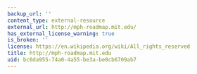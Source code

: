 ```yaml
---
backup_url: ''
content_type: external-resource
external_url: http://mph-roadmap.mit.edu/
has_external_license_warning: true
is_broken: ''
license: https://en.wikipedia.org/wiki/All_rights_reserved
title: http://mph-roadmap.mit.edu
uid: bc6da955-74a0-4a55-be3a-be0cb6709ab7
---
```

